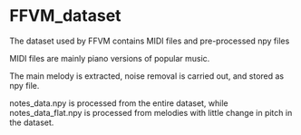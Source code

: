 # FFVM_dataset
The dataset used by FFVM contains MIDI files and pre-processed npy files

MIDI files are mainly piano versions of popular music.

The main melody is extracted, noise removal is carried out, and stored as npy file.

notes_data.npy is processed from the entire dataset, while notes_data_flat.npy is processed from melodies with little change in pitch in the dataset.
